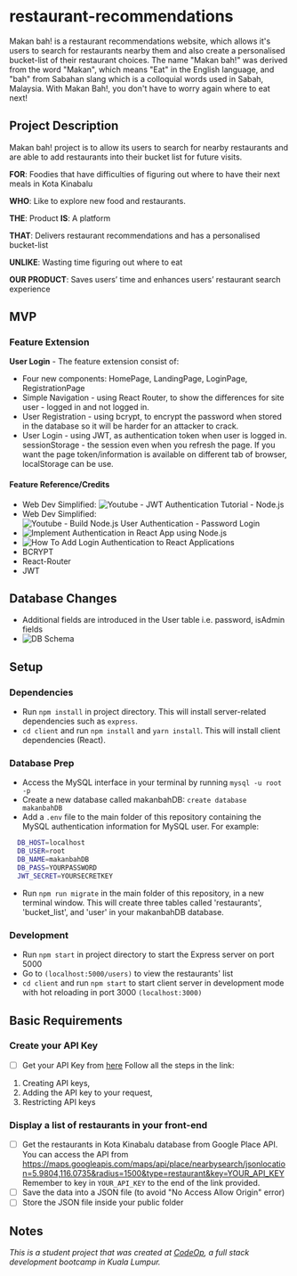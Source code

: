 # restaurant-recommendations

Makan bah! is a restaurant recommendations website, which allows it's users to search for restaurants nearby them and also create a personalised bucket-list of their restaurant choices. The name "Makan bah!" was derived from the word "Makan", which means "Eat" in the English language, and "bah" from Sabahan slang which is a colloquial words used in Sabah, Malaysia. With Makan Bah!, you don't have to worry again where to eat next!

## Project Description

Makan bah! project is to allow its users to search for nearby restaurants and are able to add restaurants into their bucket list for future visits.

**FOR**: Foodies that have difficulties of figuring out where to have their next meals in Kota Kinabalu

**WHO**: Like to explore new food and restaurants.

**THE**: Product    **IS**: A platform

**THAT**: Delivers restaurant recommendations and has a personalised bucket-list

**UNLIKE**: Wasting time figuring out where to eat

**OUR PRODUCT**: Saves users’ time and enhances users’ restaurant search experience

## MVP

### Feature Extension

**User Login** - The feature extension consist of:

- Four new components: HomePage, LandingPage, LoginPage, RegistrationPage
- Simple Navigation - using React Router, to show the differences for site user - logged in and not logged in.
- User Registration - using bcrypt, to encrypt the password when stored in the database so it will be harder for an attacker to crack.
- User Login - using JWT, as authentication token when user is logged in. sessionStorage - the session even when you refresh the page. If you want the page token/information is available on different tab of browser, localStorage can be use.

#### Feature Reference/Credits

- Web Dev Simplified: ![Youtube - JWT Authentication Tutorial - Node.js](https://www.youtube.com/watch?v=mbsmsi7l3r4)
- Web Dev Simplified: ![Youtube - Build Node.js User Authentication - Password Login](https://www.youtube.com/watch?v=Ud5xKCYQTjM)
- ![Implement Authentication in React App using Node.js](https://www.cluemediator.com/implement-login-authentication-in-react-app-using-node-js)
- ![How To Add Login Authentication to React Applications](https://www.digitalocean.com/community/tutorials/how-to-add-login-authentication-to-react-applications#conclusion)
- BCRYPT
- React-Router
- JWT

## Database Changes

- Additional fields are introduced in the User table i.e. password, isAdmin fields
- ![DB Schema](databaseschema.png)

## Setup

### Dependencies

- Run `npm install` in project directory. This will install server-related dependencies such as `express`.
- `cd client` and run `npm install` and `yarn install`. This will install client dependencies (React).

### Database Prep

- Access the MySQL interface in your terminal by running `mysql -u root -p`
- Create a new database called makanbahDB: `create database makanbahDB`
- Add a `.env` file to the main folder of this repository containing the MySQL authentication information for MySQL user. For example:

```bash
  DB_HOST=localhost
  DB_USER=root
  DB_NAME=makanbahDB
  DB_PASS=YOURPASSWORD
  JWT_SECRET=YOURSECRETKEY
```

- Run `npm run migrate` in the main folder of this repository, in a new terminal window. This will create three tables called 'restaurants', 'bucket_list', and 'user' in your makanbahDB database.

### Development

- Run `npm start` in project directory to start the Express server on port 5000 
- Go to `(localhost:5000/users)` to view the restaurants' list
- `cd client` and run `npm start` to start client server in development mode with hot reloading in port 3000 `(localhost:3000)`

## Basic Requirements

### Create your API Key

- [ ] Get your API Key from [here](https://developers.google.com/places/web-service/get-api-key)
Follow all the steps in the link:

1. Creating API keys, 
2. Adding the API key to your request, 
3. Restricting API keys

### Display a list of restaurants in your front-end

- [ ] Get the restaurants in Kota Kinabalu database from Google Place API. You can access the API from <https://maps.googleapis.com/maps/api/place/nearbysearch/jsonlocation=5.9804,116.0735&radius=1500&type=restaurant&key=YOUR_API_KEY>
Remember to key in `YOUR_API_KEY` to the end of the link provided.
- [ ] Save the data into a JSON file (to avoid "No Access Allow Origin" error)
- [ ] Store the JSON file inside your public folder

## Notes

_This is a student project that was created at [CodeOp](http://CodeOp.tech), a full stack development bootcamp in Kuala Lumpur._
